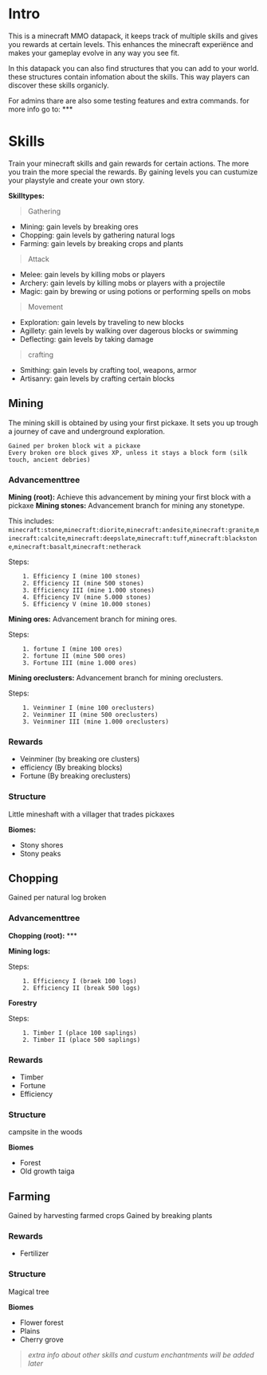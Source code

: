 # Intro
This is a minecraft MMO datapack, it keeps track of multiple skills and gives you rewards at certain levels. This enhances the minecraft experiënce and makes your gameplay evolve in any way you see fit.

In this datapack you can also find structures that you can add to your world. these structures contain infomation about the skills. This way players can discover these skills organicly.

For admins thare are also some testing features and extra commands. for more info go to: ***

# Skills
Train your minecraft skills and gain rewards for certain actions. The more you train the more special the rewards. By gaining levels you can custumize your playstyle and create your own story.

**Skilltypes:**
> Gathering
* Mining: gain levels by breaking ores
* Chopping: gain levels by gathering natural logs
* Farming: gain levels by breaking crops and plants

> Attack
* Melee: gain levels by killing mobs or players
* Archery: gain levels by killing mobs or players with a projectile
* Magic: gain by brewing or using potions or performing spells on mobs

> Movement
* Exploration: gain levels by traveling to new blocks
* Agillety: gain levels by walking over dagerous blocks or swimming
* Deflecting: gain levels by taking damage

> crafting
* Smithing: gain levels by crafting tool, weapons, armor
* Artisanry: gain levels by crafting certain blocks

## Mining
The mining skill is obtained by using your first pickaxe. It sets you up trough a journey of cave and underground exploration.
```
Gained per broken block wit a pickaxe
Every broken ore block gives XP, unless it stays a block form (silk touch, ancient debries)
```
### Advancementtree
**Mining (root):** Achieve this advancement by mining your first block with a pickaxe
**Mining stones:** Advancement branch for mining any stonetype. 

This includes: `minecraft:stone`,`minecraft:diorite`,`minecraft:andesite`,`minecraft:granite`,`minecraft:calcite`,`minecraft:deepslate`,`minecraft:tuff`,`minecraft:blackstone`,`minecraft:basalt`,`minecraft:netherack`

Steps:
```
    1. Efficiency I (mine 100 stones)
    2. Efficiency II (mine 500 stones)
    3. Efficiency III (mine 1.000 stones)
    4. Efficiency IV (mine 5.000 stones)
    5. Efficiency V (mine 10.000 stones)
```
**Mining ores:** Advancement branch for mining ores.

Steps:
```
    1. fortune I (mine 100 ores)
    2. fortune II (mine 500 ores)
    3. Fortune III (mine 1.000 ores)
```

**Mining oreclusters:** Advancement branch for mining oreclusters.

Steps:
```
    1. Veinminer I (mine 100 oreclusters)
    2. Veinminer II (mine 500 oreclusters)
    3. Veinminer III (mine 1.000 oreclusters)
```
### Rewards
* Veinminer (by breaking ore clusters)
* efficiency (By breaking blocks)
* Fortune (By breaking oreclusters)

### Structure
Little mineshaft with a villager that trades pickaxes

**Biomes:**
* Stony shores
* Stony peaks

## Chopping
Gained per natural log broken

### Advancementtree
**Chopping (root):** ***

**Mining logs:**

Steps:
```
    1. Efficiency I (braek 100 logs)
    2. Efficiency II (break 500 logs)
```
**Forestry**

Steps:
```
    1. Timber I (place 100 saplings)
    2. Timber II (place 500 saplings) 
```
### Rewards
* Timber
* Fortune
* Efficiency
### Structure
campsite in the woods

**Biomes**
* Forest
* Old growth taiga

## Farming
Gained by harvesting farmed crops
Gained by breaking plants
### Rewards
* Fertilizer
### Structure
Magical tree

**Biomes**
* Flower forest
* Plains
* Cherry grove

> *extra info about other skills and custum enchantments will be added later*